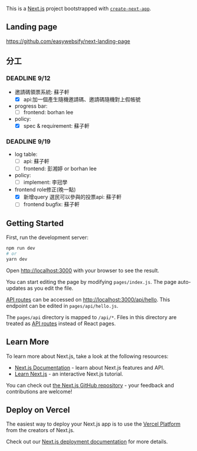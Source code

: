 This is a [Next.js](https://nextjs.org/) project bootstrapped with [`create-next-app`](https://github.com/vercel/next.js/tree/canary/packages/create-next-app).

## Landing page 
https://github.com/easywebsify/next-landing-page

## 分工
### DEADLINE 9/12
* 邀請碼領票系統: 蘇子軒
   - [x] api:加一個產生隨機邀請碼、邀請碼隨機對上假帳號
* progress bar:
   - [ ] frontend: borhan lee
* policy: 
   - [x] spec & requirement: 蘇子軒
### DEADLINE 9/19
* log table:
    - [ ] api: 蘇子軒
    - [ ] frontend: 彭湘婷 or borhan lee
* policy: 
    - [ ] implement: 李冠學
* frontend role修正(晚一點)
    - [X] 新增query 選民可以參與的投票api: 蘇子軒
    - [ ] frontend bugfix: 蘇子軒

## Getting Started

First, run the development server:

```bash
npm run dev
# or
yarn dev
```

Open [http://localhost:3000](http://localhost:3000) with your browser to see the result.

You can start editing the page by modifying `pages/index.js`. The page auto-updates as you edit the file.

[API routes](https://nextjs.org/docs/api-routes/introduction) can be accessed on [http://localhost:3000/api/hello](http://localhost:3000/api/hello). This endpoint can be edited in `pages/api/hello.js`.

The `pages/api` directory is mapped to `/api/*`. Files in this directory are treated as [API routes](https://nextjs.org/docs/api-routes/introduction) instead of React pages.

## Learn More

To learn more about Next.js, take a look at the following resources:

- [Next.js Documentation](https://nextjs.org/docs) - learn about Next.js features and API.
- [Learn Next.js](https://nextjs.org/learn) - an interactive Next.js tutorial.

You can check out [the Next.js GitHub repository](https://github.com/vercel/next.js/) - your feedback and contributions are welcome!

## Deploy on Vercel

The easiest way to deploy your Next.js app is to use the [Vercel Platform](https://vercel.com/new?utm_medium=default-template&filter=next.js&utm_source=create-next-app&utm_campaign=create-next-app-readme) from the creators of Next.js.

Check out our [Next.js deployment documentation](https://nextjs.org/docs/deployment) for more details.
